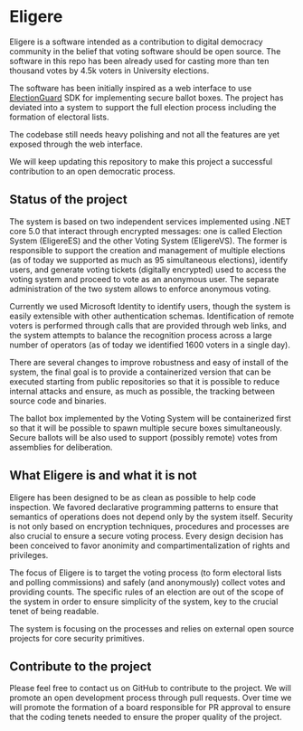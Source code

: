 # Eligere

Eligere is a software intended as a contribution to digital democracy community in the belief that voting software should be open source. The software in this repo has been already used for casting more than ten thousand votes by 4.5k voters in University elections.

The software has been initially inspired as a web interface to use [ElectionGuard](https://github.com/Microsoft/ElectionGuard) SDK for implementing secure ballot boxes. The project has deviated into a system to support the full election process including the formation of electoral lists.

The codebase still needs heavy polishing and not all the features are yet exposed through the web interface.

We will keep updating this repository to make this project a successful contribution to an open democratic process.

## Status of the project
The system is based on two independent services implemented using .NET core 5.0 that interact through encrypted messages: one is called Election System (EligereES) and the other Voting System (EligereVS). The former is responsible to support the creation and management of multiple elections (as of today we supported as much as 95 simultaneous elections), identify users, and generate voting tickets (digitally encrypted) used to access the voting system and proceed to vote as an anonymous user. The separate administration of the two system allows to enforce anonymous voting.

Currently we used Microsoft Identity to identify users, though the system is easily extensible with other authentication schemas. Identification of remote voters is performed through calls that are provided through web links, and the system attempts to balance the recognition process across a large number of operators (as of today we identified 1600 voters in a single day).

There are several changes to improve robustness and easy of install of the system, the final goal is to provide a containerized version that can be executed starting from public repositories so that it is possible to reduce internal attacks and ensure, as much as possible, the tracking between source code and binaries.

The ballot box implemented by the Voting System will be containerized first so that it will be possible to spawn multiple secure boxes simultaneously. Secure ballots will be also used to support (possibly remote) votes from assemblies for deliberation.

## What Eligere is and what it is not
Eligere has been designed to be as clean as possible to help code inspection. We favored declarative programming patterns to ensure that semantics of operations does not depend only by the system itself. Security is not only based on encryption techniques, procedures and processes are also crucial to ensure a secure voting process. Every design decision has been conceived to favor anonimity and compartimentalization of rights and privileges.

The focus of Eligere is to target the voting process (to form electoral lists and polling commissions) and safely (and anonymously) collect votes and providing counts. The specific rules of an election are out of the scope of the system in order to ensure simplicity of the system, key to the crucial tenet of being readable. 

The system is focusing on the processes and relies on external open source projects for core security primitives.

## Contribute to the project
Please feel free to contact us on GitHub to contribute to the project. We will promote an open development process through pull requests. Over time we will promote the formation of a board responsible for PR approval to ensure that the coding tenets needed to ensure the proper quality of the project.
